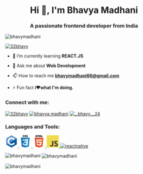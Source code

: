 <h1 align="center">Hi 👋, I'm Bhavya Madhani</h1>
<h3 align="center">A passionate frontend developer from India</h3>

<p align="left"> <img src="https://komarev.com/ghpvc/?username=bhavymadhani&label=Profile%20views&color=0e75b6&style=flat" alt="bhavymadhani" /> </p>

<p align="left"> <a href="https://twitter.com/32bhavy" target="blank"><img src="https://img.shields.io/twitter/follow/32bhavy?logo=twitter&style=for-the-badge" alt="32bhavy" /></a> </p>

- 🌱 I’m currently learning **REACT.JS**

- 💬 Ask me about **Web Development**

- 📫 How to reach me **bhavymadhani66@gmail.com**

- ⚡ Fun fact **i❤️what I'm doing.**

<h3 align="left">Connect with me:</h3>
<p align="left">
<a href="https://twitter.com/32bhavy" target="blank"><img align="center" src="https://raw.githubusercontent.com/rahuldkjain/github-profile-readme-generator/master/src/images/icons/Social/twitter.svg" alt="32bhavy" height="30" width="40" /></a>
<a href="https://linkedin.com/in/bhavya madhani" target="blank"><img align="center" src="https://raw.githubusercontent.com/rahuldkjain/github-profile-readme-generator/master/src/images/icons/Social/linked-in-alt.svg" alt="bhavya madhani" height="30" width="40" /></a>
<a href="https://instagram.com/_.bhavy._.24" target="blank"><img align="center" src="https://raw.githubusercontent.com/rahuldkjain/github-profile-readme-generator/master/src/images/icons/Social/instagram.svg" alt="_.bhavy._.24" height="30" width="40" /></a>
</p>

<h3 align="left">Languages and Tools:</h3>
<p align="left"> <a href="https://www.cprogramming.com/" target="_blank" rel="noreferrer"> <img src="https://raw.githubusercontent.com/devicons/devicon/master/icons/c/c-original.svg" alt="c" width="40" height="40"/> </a> <a href="https://www.w3schools.com/css/" target="_blank" rel="noreferrer"> <img src="https://raw.githubusercontent.com/devicons/devicon/master/icons/css3/css3-original-wordmark.svg" alt="css3" width="40" height="40"/> </a> <a href="https://www.w3.org/html/" target="_blank" rel="noreferrer"> <img src="https://raw.githubusercontent.com/devicons/devicon/master/icons/html5/html5-original-wordmark.svg" alt="html5" width="40" height="40"/> </a> <a href="https://developer.mozilla.org/en-US/docs/Web/JavaScript" target="_blank" rel="noreferrer"> <img src="https://raw.githubusercontent.com/devicons/devicon/master/icons/javascript/javascript-original.svg" alt="javascript" width="40" height="40"/> </a> <a href="https://reactnative.dev/" target="_blank" rel="noreferrer"> <img src="https://reactnative.dev/img/header_logo.svg" alt="reactnative" width="40" height="40"/> </a> </p>

<p><img align="left" src="https://github-readme-stats.vercel.app/api/top-langs?username=bhavymadhani&show_icons=true&locale=en&layout=compact" alt="bhavymadhani" /></p>

<p>&nbsp;<img align="center" src="https://github-readme-stats.vercel.app/api?username=bhavymadhani&show_icons=true&locale=en" alt="bhavymadhani" /></p>

<p><img align="center" src="https://github-readme-streak-stats.herokuapp.com/?user=bhavymadhani&" alt="bhavymadhani" /></p>

